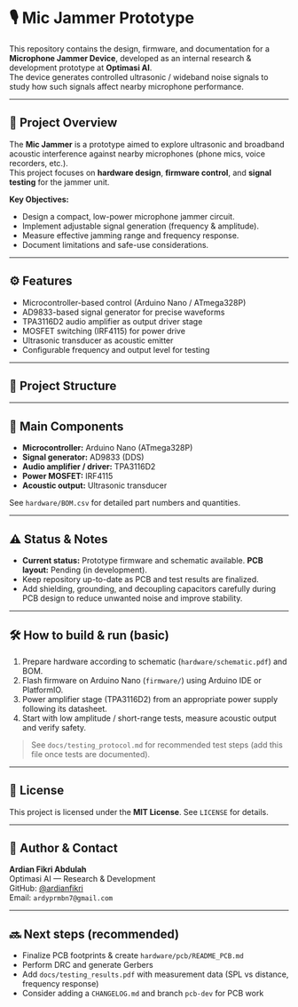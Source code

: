 # 🎙️ Mic Jammer Prototype

This repository contains the design, firmware, and documentation for a **Microphone Jammer Device**, developed as an internal research & development prototype at **Optimasi AI**.  
The device generates controlled ultrasonic / wideband noise signals to study how such signals affect nearby microphone performance.

---

## 📘 Project Overview

The **Mic Jammer** is a prototype aimed to explore ultrasonic and broadband acoustic interference against nearby microphones (phone mics, voice recorders, etc.).  
This project focuses on **hardware design**, **firmware control**, and **signal testing** for the jammer unit.

**Key Objectives:**
- Design a compact, low-power microphone jammer circuit.
- Implement adjustable signal generation (frequency & amplitude).
- Measure effective jamming range and frequency response.
- Document limitations and safe-use considerations.

---

## ⚙️ Features

- Microcontroller-based control (Arduino Nano / ATmega328P)
- AD9833-based signal generator for precise waveforms
- TPA3116D2 audio amplifier as output driver stage
- MOSFET switching (IRF4115) for power drive
- Ultrasonic transducer as acoustic emitter
- Configurable frequency and output level for testing

---

## 🧩 Project Structure


---

## 🧾 Main Components

- **Microcontroller:** Arduino Nano (ATmega328P)  
- **Signal generator:** AD9833 (DDS)  
- **Audio amplifier / driver:** TPA3116D2  
- **Power MOSFET:** IRF4115  
- **Acoustic output:** Ultrasonic transducer

See `hardware/BOM.csv` for detailed part numbers and quantities.

---

## ⚠️ Status & Notes

- **Current status:** Prototype firmware and schematic available. **PCB layout:** Pending (in development).  
- Keep repository up-to-date as PCB and test results are finalized.  
- Add shielding, grounding, and decoupling capacitors carefully during PCB design to reduce unwanted noise and improve stability.

---

## 🛠️ How to build & run (basic)

1. Prepare hardware according to schematic (`hardware/schematic.pdf`) and BOM.
2. Flash firmware on Arduino Nano (`firmware/`) using Arduino IDE or PlatformIO.
3. Power amplifier stage (TPA3116D2) from an appropriate power supply following its datasheet.
4. Start with low amplitude / short-range tests, measure acoustic output and verify safety.

> See `docs/testing_protocol.md` for recommended test steps (add this file once tests are documented).

---

## 📄 License

This project is licensed under the **MIT License**. See `LICENSE` for details.

---

## 👤 Author & Contact

**Ardian Fikri Abdulah**  
Optimasi AI — Research & Development  
GitHub: [@ardianfikri](https://github.com/kahachan)  
Email: `ardyprmbn7@gmail.com` 

---

## 🔜 Next steps (recommended)

- Finalize PCB footprints & create `hardware/pcb/README_PCB.md`
- Perform DRC and generate Gerbers
- Add `docs/testing_results.pdf` with measurement data (SPL vs distance, frequency response)
- Consider adding a `CHANGELOG.md` and branch `pcb-dev` for PCB work
